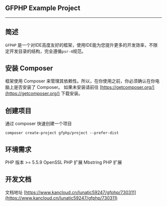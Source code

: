 ## GFPHP Example Project
---
## 简述
`GFPHP` 是一个对IDE高度友好的框架，使用IDE能为您提升更多的开发效率，不限定开发目录的结构，完全遵循`psr-4`规范。
## 安装 Composer
框架使用 Composer 来管理其依赖性。所以，在你使用之前，你必须确认在你电脑上是否安装了 Composer。
如果未安装请前往 [https://getcomposer.org/](https://getcomposer.org/) 下载安装。
## 创建项目
通过 composer 快速创建一个项目
```
composer create-project gfphp/project --prefer-dist
```
## 环境需求
PHP 版本 >= 5.5.9
OpenSSL PHP 扩展
Mbstring PHP 扩展
## 开发文档
 文档地址 [https://www.kancloud.cn/lunatic59247/gfphp/730311](https://www.kancloud.cn/lunatic59247/gfphp/730311) 
